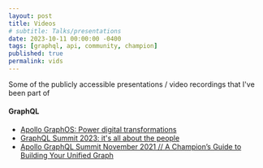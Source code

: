 ```yaml
---
layout: post
title: Videos
# subtitle: Talks/presentations
date: 2023-10-11 00:00:00 -0400
tags: [graphql, api, community, champion]
published: true
permalink: vids
---
```


Some of the publicly accessible presentations / video recordings that I've been part of

#### GraphQL

- [Apollo GraphOS: Power digital transformations](https://www.apollographql.com/enterprise?wvideo=4fu2lsjssc)
- [GraphQL Summit 2023: it's all about the people](https://youtu.be/090IWEcHbJc?si=tUn4F0oNSPoliVXs)
- [Apollo GraphQL Summit November 2021 // A Champion’s Guide to Building Your Unified Graph](https://www.apollographql.com/events/roundtable/graphql-summit-november-2021/a-champions-guide-to-building-your-unified-graph)

